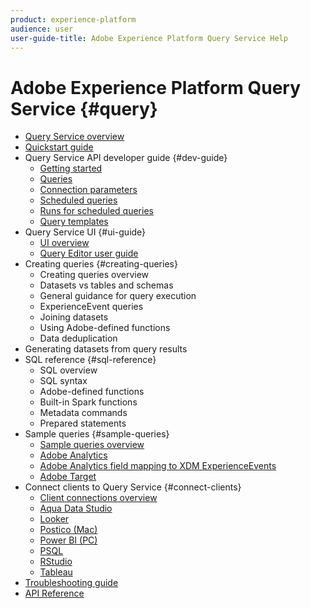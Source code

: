 ```yaml
---
product: experience-platform
audience: user
user-guide-title: Adobe Experience Platform Query Service Help
---
```


# Adobe Experience Platform Query Service {#query}

* [Query Service overview](home.md)
* [Quickstart guide](quickstart.md)
* Query Service API developer guide {#dev-guide}
  * [Getting started](developer-guide/getting-started.md)
  * [Queries](developer-guide/queries.md)
  * [Connection parameters](developer-guide/connection-parameters.md)
  * [Scheduled queries](developer-guide/scheduled-queries.md)
  * [Runs for scheduled queries](developer-guide/runs-scheduled-queries.md)
  * [Query templates](developer-guide/query-templates.md)
* Query Service UI {#ui-guide}
  * [UI overview](ui-overview.md)
  * [Query Editor user guide](query-editor-overview.md)
* Creating queries {#creating-queries}
  * Creating queries overview
  * Datasets vs tables and schemas
  * General guidance for query execution
  * ExperienceEvent queries
  * Joining datasets
  * Using Adobe-defined functions
  * Data deduplication
* Generating datasets from query results
* SQL reference {#sql-reference}
  * SQL overview
  * SQL syntax
  * Adobe-defined functions
  * Built-in Spark functions
  * Metadata commands
  * Prepared statements
* Sample queries {#sample-queries}
  * [Sample queries overview](sample-queries/sample-queries.md)
  * [Adobe Analytics](sample-queries/adobe-analytics-queries.md)
  * [Adobe Analytics field mapping to XDM ExperienceEvents](sample-queries/analytics-field-map.md)
  * [Adobe Target](sample-queries/adobe-target-queries.md)
* Connect clients to Query Service {#connect-clients}
  * [Client connections overview](clients/overview.md)
  * [Aqua Data Studio](aqua-data-studio.md)
  * [Looker](looker.md)
  * [Postico (Mac)](postico.md)
  * [Power BI (PC)](power-bi.md)
  * [PSQL](psql.md)
  * [RStudio](rstudio.md)
  * [Tableau](tableau.md)
* [Troubleshooting guide](troubleshooting-guide.md)
* [API Reference](https://www.adobe.io/apis/experienceplatform/home/api-reference.html#!acpdr/swagger-specs/qs-api.yaml)